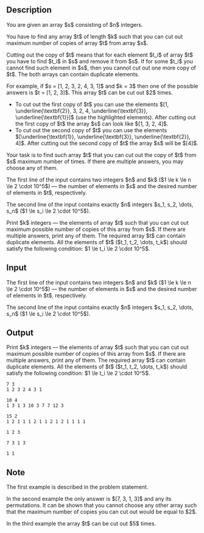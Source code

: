## Description

<div><p>You are given an array $s$ consisting of $n$ integers.</p><p>You have to find <span class="tex-font-style-bf">any</span> array $t$ of length $k$ such that you can cut out maximum number of copies of array $t$ from array $s$.</p><p>Cutting out the copy of $t$ means that for each element $t_i$ of array $t$ you have to find $t_i$ in $s$ and remove it from $s$. If for some $t_i$ you cannot find such element in $s$, then you cannot cut out one more copy of $t$. The both arrays can contain duplicate elements.</p><p>For example, if $s = [1, 2, 3, 2, 4, 3, 1]$ and $k = 3$ then one of the possible answers is $t = [1, 2, 3]$. This array $t$ can be cut out $2$ times. </p><ul> <li> To cut out the first copy of $t$ you can use the elements $[1, \underline{\textbf{2}}, 3, 2, 4, \underline{\textbf{3}}, \underline{\textbf{1}}]$ (use the highlighted elements). After cutting out the first copy of $t$ the array $s$ can look like $[1, 3, 2, 4]$. </li><li> To cut out the second copy of $t$ you can use the elements $[\underline{\textbf{1}}, \underline{\textbf{3}}, \underline{\textbf{2}}, 4]$. After cutting out the second copy of $t$ the array $s$ will be $[4]$. </li></ul><p>Your task is to find such array $t$ that you can cut out the copy of $t$ from $s$ maximum number of times. If there are multiple answers, you may choose <span class="tex-font-style-bf">any</span> of them.</p></div><div class="input-specification"><p>The first line of the input contains two integers $n$ and $k$ ($1 \le k \le n \le 2 \cdot 10^5$) — the number of elements in $s$ and the desired number of elements in $t$, respectively.</p><p>The second line of the input contains exactly $n$ integers $s_1, s_2, \dots, s_n$ ($1 \le s_i \le 2 \cdot 10^5$).</p></div><div class="output-specification"><p>Print $k$ integers — the elements of array $t$ such that you can cut out maximum possible number of copies of this array from $s$. If there are multiple answers, print <span class="tex-font-style-bf">any</span> of them. The required array $t$ can contain duplicate elements. All the elements of $t$ ($t_1, t_2, \dots, t_k$) should satisfy the following condition: $1 \le t_i \le 2 \cdot 10^5$.</p></div>

## Input

<p>The first line of the input contains two integers $n$ and $k$ ($1 \le k \le n \le 2 \cdot 10^5$) — the number of elements in $s$ and the desired number of elements in $t$, respectively.</p><p>The second line of the input contains exactly $n$ integers $s_1, s_2, \dots, s_n$ ($1 \le s_i \le 2 \cdot 10^5$).</p>

## Output

<p>Print $k$ integers — the elements of array $t$ such that you can cut out maximum possible number of copies of this array from $s$. If there are multiple answers, print <span class="tex-font-style-bf">any</span> of them. The required array $t$ can contain duplicate elements. All the elements of $t$ ($t_1, t_2, \dots, t_k$) should satisfy the following condition: $1 \le t_i \le 2 \cdot 10^5$.</p>





```input1
7 3
1 2 3 2 4 3 1
```




```input2
10 4
1 3 1 3 10 3 7 7 12 3
```




```input3
15 2
1 2 1 1 1 2 1 1 2 1 2 1 1 1 1
```




```output1
1 2 3
```




```output2
7 3 1 3
```




```output3
1 1
```



## Note

<p>The first example is described in the problem statement.</p><p>In the second example the only answer is $[7, 3, 1, 3]$ and any its permutations. It can be shown that you cannot choose any other array such that the maximum number of copies you can cut out would be equal to $2$.</p><p>In the third example the array $t$ can be cut out $5$ times.</p>

